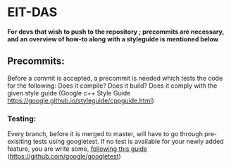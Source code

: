 # EIT-DAS  


**For devs that wish to push to the repository ; precommits are necessary, and an overview of how-to along with a styleguide is mentioned below**

## Precommits: 
Before a commit is accepted, a precommit is needed which tests the code for the following: Does it compile? Does it build? Does it comply with the given style guide (Google c++ Style Guide https://google.github.io/styleguide/cppguide.html)


### Testing: 
Every branch, before it is merged to master, will have to go through pre-exisiting tests using googletest. 
If no test is available for your newly added feature, you are write some, [following this guide](https://google.github.io/googletest/primer.html)
(https://github.com/google/googletest)
